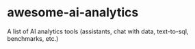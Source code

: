 # awesome-ai-analytics
 A list of AI analytics tools (assistants, chat with data, text-to-sql, benchmarks, etc.)
